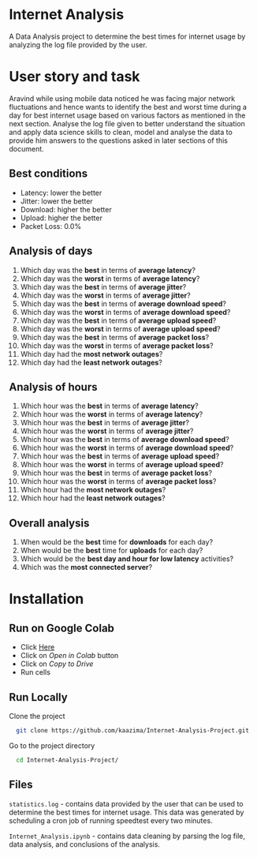 
# Internet Analysis

A Data Analysis project to determine the best times for internet usage by analyzing the log file provided by the user.

# User story and task

Aravind while using mobile data noticed he was facing major network fluctuations and hence wants to identify the best and worst time during a day for best internet usage based on various factors as mentioned in the next section. Analyse the log file given to better understand the situation and apply data science skills to clean, model and analyse the data to provide him answers to the questions asked in later sections of this document.

## Best conditions

- Latency: lower the better
- Jitter: lower the better
- Download: higher the better
- Upload: higher the better
- Packet Loss: 0.0%

## Analysis of days

1. Which day was the **best** in terms of **average latency**?
1. Which day was the **worst** in terms of **average latency**?
1. Which day was the **best** in terms of **average jitter**?
1. Which day was the **worst** in terms of **average jitter**?
1. Which day was the **best** in terms of **average download speed**?
1. Which day was the **worst** in terms of **average download speed**?
1. Which day was the **best** in terms of **average upload speed**?
1. Which day was the **worst** in terms of **average upload speed**?
1. Which day was the **best** in terms of **average packet loss**?
1. Which day was the **worst** in terms of **average packet loss**?
1. Which day had the **most network outages**?
1. Which day had the **least network outages**?

## Analysis of hours

1. Which hour was the **best** in terms of **average latency**?
1. Which hour was the **worst** in terms of **average latency**?
1. Which hour was the **best** in terms of **average jitter**?
1. Which hour was the **worst** in terms of **average jitter**?
1. Which hour was the **best** in terms of **average download speed**?
1. Which hour was the **worst** in terms of **average download speed**?
1. Which hour was the **best** in terms of **average upload speed**?
1. Which hour was the **worst** in terms of **average upload speed**?
1. Which hour was the **best** in terms of **average packet loss**?
1. Which hour was the **worst** in terms of **average packet loss**?
1. Which hour had the **most network outages**?
1. Which hour had the **least network outages**?

## Overall analysis

1. When would be the **best** time for **downloads** for each day?
1. When would be the **best** time for **uploads** for each day?
1. Which would be the **best day and hour for low latency** activities?
1. Which was the **most connected server**?

# Installation

## Run on Google Colab

* Click [Here](https://github.com/kaazima/Internet-Analysis-Project/blob/master/Internet_Analysis.ipynb)
* Click on *Open in Colab* button
* Click on *Copy to Drive*
* Run cells

## Run Locally

Clone the project

```bash
  git clone https://github.com/kaazima/Internet-Analysis-Project.git
```

Go to the project directory

```bash
  cd Internet-Analysis-Project/
```

## Files

`statistics.log` - contains data provided by the user that can be used to determine the best times for internet usage. This data was generated by scheduling a cron job of running speedtest every two minutes.

`Internet_Analysis.ipynb` - contains data cleaning by parsing the log file, data analysis, and conclusions of the analysis. 
